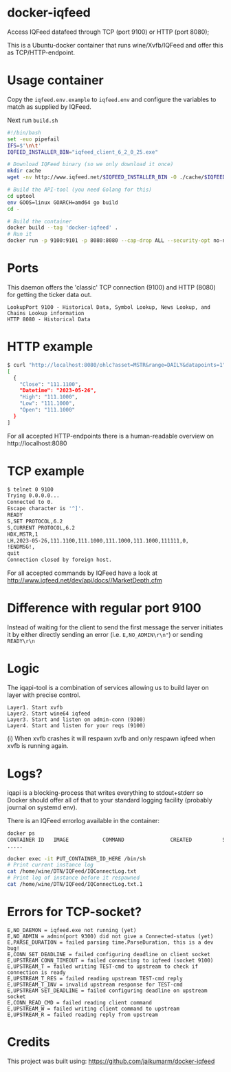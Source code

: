 docker-iqfeed
===============
Access IQFeed datafeed through TCP (port 9100) or HTTP (port 8080);

This is a Ubuntu-docker container that runs wine/Xvfb/IQFeed and offer this as TCP/HTTP-endpoint.

Usage container
=========
Copy the `iqfeed.env.example` to `iqfeed.env` and configure the variables to match as supplied by IQFeed.

Next run `build.sh`
```bash
#!/bin/bash
set -euo pipefail
IFS=$'\n\t'
IQFEED_INSTALLER_BIN="iqfeed_client_6_2_0_25.exe"

# Download IQFeed binary (so we only download it once)
mkdir cache
wget -nv http://www.iqfeed.net/$IQFEED_INSTALLER_BIN -O ./cache/$IQFEED_INSTALLER_BIN

# Build the API-tool (you need Golang for this)
cd uptool
env GOOS=linux GOARCH=amd64 go build
cd -

# Build the container
docker build --tag 'docker-iqfeed' .
# Run it
docker run -p 9100:9101 -p 8080:8080 --cap-drop ALL --security-opt no-new-privileges --memory=256m --cpus=1 --rm --env-file iqfeed.env docker-iqfeed
```

Ports
=========
This daemon offers the 'classic' TCP connection (9100) and HTTP (8080) for getting the ticker data out.

```
LookupPort 9100 - Historical Data, Symbol Lookup, News Lookup, and Chains Lookup information
HTTP 8080 - Historical Data
```

HTTP example
=========
```bash
$ curl "http://localhost:8080/ohlc?asset=MSTR&range=DAILY&datapoints=1"
[
  {
    "Close": "111.1100",
    "Datetime": "2023-05-26",
    "High": "111.1000",
    "Low": "111.1000",
    "Open": "111.1000"
  }
]
```

For all accepted HTTP-endpoints there is a human-readable overview on http://localhost:8080

TCP example
=========
```bash
$ telnet 0 9100
Trying 0.0.0.0...
Connected to 0.
Escape character is '^]'.
READY
S,SET PROTOCOL,6.2
S,CURRENT PROTOCOL,6.2
HDX,MSTR,1
LH,2023-05-26,111.1100,111.1000,111.1000,111.1000,111111,0,
!ENDMSG!,
quit
Connection closed by foreign host.
```

For all accepted commands by IQFeed have a look at http://www.iqfeed.net/dev/api/docs//MarketDepth.cfm

Difference with regular port 9100
=========
Instead of waiting for the client to send the first message the server initiates it by
either directly sending an error (i.e. `E,NO_ADMIN\r\n"`) or sending `READY\r\n`

Logic
=========
The iqapi-tool is a combination of services allowing us to build layer on layer with precise control.

```
Layer1. Start xvfb
Layer2. Start wine64 iqfeed
Layer3. Start and listen on admin-conn (9300)
Layer4. Start and listen for your reqs (9100)
```

(i) When xvfb crashes it will respawn xvfb and only respawn iqfeed when xvfb is running again.

Logs?
=========
iqapi is a blocking-process that writes everything to stdout+stderr so Docker should offer all
 of that to your standard logging facility (probably journal on systemd env).

There is an IQFeed errorlog available in the container:
```bash
docker ps
CONTAINER ID   IMAGE           COMMAND               CREATED          STATUS          PORTS                                            NAMES
.....

docker exec -it PUT_CONTAINER_ID_HERE /bin/sh
# Print current instance log
cat /home/wine/DTN/IQFeed/IQConnectLog.txt
# Print log of instance before it respawned
cat /home/wine/DTN/IQFeed/IQConnectLog.txt.1
```

Errors for TCP-socket?
=========
```
E,NO_DAEMON = iqfeed.exe not running (yet)
E,NO_ADMIN = admin(port 9300) did not give a Connected-status (yet)
E,PARSE_DURATION = failed parsing time.ParseDuration, this is a dev bug!
E,CONN_SET_DEADLINE = failed configuring deadline on client socket
E,UPSTREAM CONN_TIMEOUT = failed connecting to iqfeed (socket 9100)
E,UPSTREAM_T = failed writing TEST-cmd to upstream to check if connection is ready
E,UPSTREAM_T_RES = failed reading upstream TEST-cmd reply
E,UPSTREAM_T_INV = invalid upstream response for TEST-cmd
E,UPSTREAM SET_DEADLINE = failed configuring deadline on upstream socket
E,CONN_READ_CMD = failed reading client command
E,UPSTREAM_W = failed writing client command to upstream
E,UPSTREAM_R = failed reading reply from upstream
```

Credits
=========
This project was built using:
https://github.com/jaikumarm/docker-iqfeed
